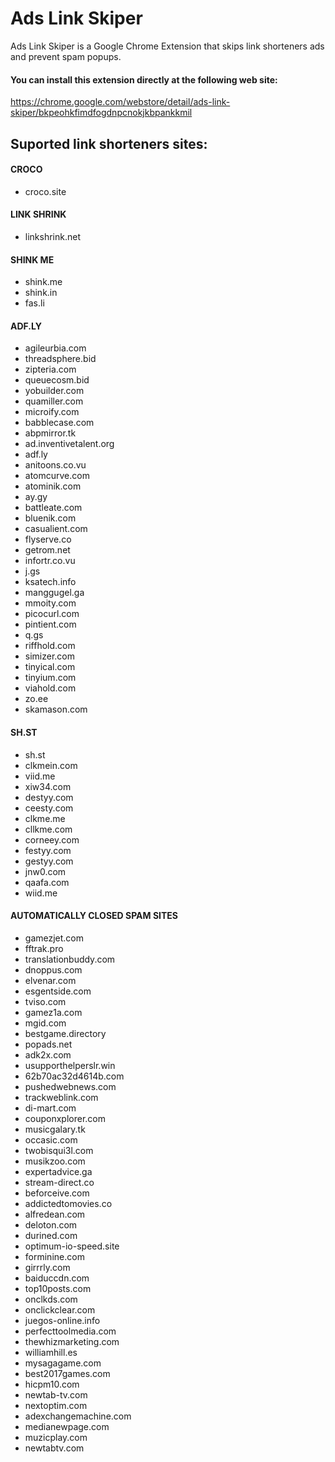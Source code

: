 # Ads Link Skiper
Ads Link Skiper is a Google Chrome Extension that skips link shorteners ads and prevent spam popups.

#### You can install this extension directly at the following web site:
https://chrome.google.com/webstore/detail/ads-link-skiper/bkpeohkfimdfogdnpcnokjkbpankkmil

## Suported link shorteners sites:

#### CROCO
* croco.site

#### LINK SHRINK
* linkshrink.net

#### SHINK ME
* shink.me
* shink.in
* fas.li

#### ADF.LY
* agileurbia.com
* threadsphere.bid
* zipteria.com
* queuecosm.bid
* yobuilder.com
* quamiller.com
* microify.com
* babblecase.com
* abpmirror.tk
* ad.inventivetalent.org
* adf.ly
* anitoons.co.vu
* atomcurve.com
* atominik.com
* ay.gy
* battleate.com
* bluenik.com
* casualient.com
* flyserve.co
* getrom.net
* infortr.co.vu
* j.gs
* ksatech.info
* manggugel.ga
* mmoity.com
* picocurl.com
* pintient.com
* q.gs
* riffhold.com
* simizer.com
* tinyical.com
* tinyium.com
* viahold.com
* zo.ee
* skamason.com

#### SH.ST
* sh.st
* clkmein.com
* viid.me
* xiw34.com
* destyy.com
* ceesty.com
* clkme.me
* cllkme.com
* corneey.com
* festyy.com
* gestyy.com
* jnw0.com
* qaafa.com
* wiid.me

#### AUTOMATICALLY CLOSED SPAM SITES
* gamezjet.com
* fftrak.pro
* translationbuddy.com
* dnoppus.com
* elvenar.com
* esgentside.com
* tviso.com
* gamez1a.com
* mgid.com
* bestgame.directory
* popads.net
* adk2x.com
* usupporthelperslr.win
* 62b70ac32d4614b.com
* pushedwebnews.com
* trackweblink.com
* di-mart.com
* couponxplorer.com
* musicgalary.tk
* occasic.com
* twobisqui3l.com
* musikzoo.com
* expertadvice.ga
* stream-direct.co
* beforceive.com
* addictedtomovies.co
* alfredean.com
* deloton.com
* durined.com
* optimum-io-speed.site
* forminine.com
* girrrly.com
* baiduccdn.com
* top10posts.com
* onclkds.com
* onclickclear.com
* juegos-online.info
* perfecttoolmedia.com
* thewhizmarketing.com
* williamhill.es
* mysagagame.com
* best2017games.com
* hicpm10.com
* newtab-tv.com
* nextoptim.com
* adexchangemachine.com
* medianewpage.com
* muzicplay.com
* newtabtv.com